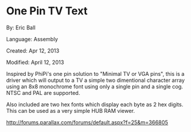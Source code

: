 # One Pin TV Text

By: Eric Ball

Language: Assembly

Created: Apr 12, 2013

Modified: April 12, 2013

Inspired by PhiPi's one pin solution to "Minimal TV or VGA pins", this is a driver which will output to a TV a simple two dimentional character array using an 8x8 monochrome font using only a single pin and a single cog. NTSC and PAL are supported.  
  
Also included are two hex fonts which display each byte as 2 hex digits. This can be used as a very simple HUB RAM viewer.  
  
http://forums.parallax.com/forums/default.aspx?f=25&m=366805
